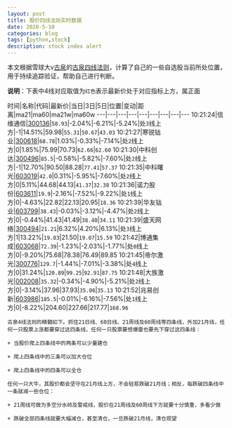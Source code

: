 ```yaml
---
layout: post
title: 股价四线法则实时数据
date: 2020-5-10
categories: blog
tags: [python,stock]
description: stock index alert
---
```



本文根据雪球大v[古泉](https://xueqiu.com/u/7148646888)的[古泉四线法则](https://xueqiu.com/7148646888/130498192)，计算了自己的一些自选股当前所处位置，用于持续追踪验证，帮助自己进行判断。

**说明**：下表中4线对应取值为`红色`表示最新价处于对应指标上方，属正面

时间|名称|代码|最新价|当日|3日|5日|位置|变动|距离|ma21|ma60|ma21w|ma60w
---|---|---|---|---|---|---|---|---
10:21:24|信维通信|[300136](https://xueqiu.com/S/SZ300136)|`58.93`|-2.04%|-6.21%|-5.24%|处`3`线上方|-1|14.51%|59.98|`55.31`|`50.67`|`43.03`
10:21:27|寒锐钴业|[300618](https://xueqiu.com/S/SZ300618)|`68.78`|1.03%|-0.33%|-7.14%|处`2`线上方|0|1.85%|75.99|70.73|`62.66`|`62.60`
10:21:30|中科创达|[300496](https://xueqiu.com/S/SZ300496)|`85.5`|-0.58%|-5.82%|-7.60%|处`2`线上方|-1|12.70%|90.50|88.28|`77.41`|`57.37`
10:21:35|中科曙光|[603019](https://xueqiu.com/S/SH603019)|`42.0`|0.31%|-5.95%|-7.60%|处`2`线上方|0|5.11%|44.68|44.13|`41.37`|`32.38`
10:21:36|诺力股份|[603611](https://xueqiu.com/S/SH603611)|`19.9`|-2.16%|-7.52%|-9.22%|处`1`线上方|0|-4.63%|22.82|22.13|20.95|`18.36`
10:21:39|华友钴业|[603799](https://xueqiu.com/S/SH603799)|`38.43`|-0.03%|-3.12%|-4.47%|处`2`线上方|0|-0.44%|41.43|41.49|`38.40`|`34.11`
10:21:39|盛天网络|[300494](https://xueqiu.com/S/SZ300494)|`21.21`|6.32%|4.20%|6.13%|处`3`线上方|1|13.22%|`19.83`|21.50|`19.07`|`15.59`
10:21:42|博通集成|[603068](https://xueqiu.com/S/SH603068)|`72.39`|-1.23%|-2.03%|-1.77%|处`0`线上方|0|-9.20%|75.68|78.38|76.49|89.85
10:21:45|帝尔激光|[300776](https://xueqiu.com/S/SZ300776)|`129.7`|-1.44%|-7.01%|-3.38%|处`4`线上方|0|31.24%|`120.89`|`99.25`|`92.91`|`87.75`
10:21:48|大族激光|[002008](https://xueqiu.com/S/SZ002008)|`35.32`|-0.34%|-4.90%|-5.21%|处`2`线上方|0|-3.14%|37.96|37.93|`35.06`|`35.13`
10:21:52|兆易创新|[603986](https://xueqiu.com/S/SH603986)|`185.5`|-0.01%|-6.16%|-7.56%|处`1`线上方|0|-8.22%|204.60|227.66|217.77|`168.96`

```
古泉4线法则的精髓如下。抓住21日线、60日线、21周线及60周线等四条线，外加21月线，任何一只股票上涨都要穿过这四条线，任何一只股票要想爆雷也要先下穿过这四条线：

+ 当股价爬上四条线中的两条可以少量建仓

+ 爬上四条线中的三条可以加大仓位

+ 爬上四条线中的四条可以全仓

任何一只大牛，其股价都会坚守在21月线上方，不会轻易跌破21月线；相反，每跌破四条线中一条就减一些仓位：

+ 21周线可做为多空分水岭及警戒线，股价在21周线及60周线下方就要十分慎重，多看少做

+ 跌破全部四条线就要大幅减仓，甚至清仓，一旦跌破21月线，清仓观望
```